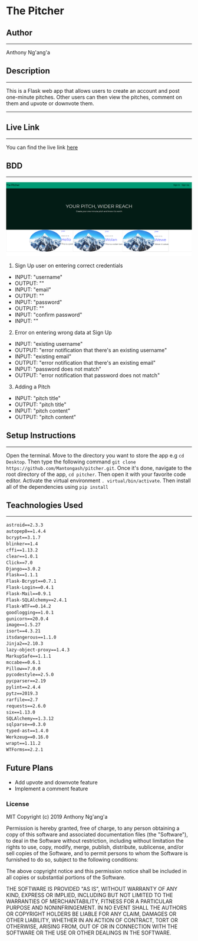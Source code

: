 # The Pitcher

## Author
---
Anthony Ng'ang'a

## Description
___
This is a Flask web app that allows users to create an account and post one-minute pitches. Other users can then view the pitches, comment on them and upvote or downvote them.
___

## Live Link
___
You can find the live link [here](https://pitche.herokuapp.com/)

## BDD
___
![Pitcher Homepage](pitcher/static/images/pitcher.png)

1. Sign Up user on entering correct credentials
  - INPUT: "username"
  - OUTPUT: ""
  - INPUT: "email"
  - OUTPUT: ""
  - INPUT: "password"
  - OUTPUT: ""
  - INPUT: "confirm password"
  - INPUT: ""
2. Error on entering wrong data at Sign Up
  - INPUT: "existing username"
  - OUTPUT: "error notification that there's an existing username"
  - INPUT:  "existing email"
  - OUTPUT: "error notification that there's an existing email"
  - INPUT: "password does not match"
  - OUTPUT: "error notification that password does not match"
3. Adding a Pitch
  - INPUT: "pitch title"
  - OUTPUT: "pitch title"
  - INPUT: "pitch content"
  - OUTPUT: "pitch content"

## Setup Instructions
___
Open the terminal. Move to the directory you want to store the app e.g `cd Desktop`. Then type the following command `git clone https://github.com/Mantongash/pitcher.git`. Once it's done, navigate to the root directory of the app, `cd pitcher`. Then open it with your favorite code editor. Activate the virtual environment `. virtual/bin/activate`. Then install all of the dependencies using `pip install`

## Teachnologies Used
___
```asgiref==3.2.3
astroid==2.3.3
autopep8==1.4.4
bcrypt==3.1.7
blinker==1.4
cffi==1.13.2
clear==1.0.1
Click==7.0
Django==3.0.2
Flask==1.1.1
Flask-Bcrypt==0.7.1
Flask-Login==0.4.1
Flask-Mail==0.9.1
Flask-SQLAlchemy==2.4.1
Flask-WTF==0.14.2
goodlogging==1.0.1
gunicorn==20.0.4
image==1.5.27
isort==4.3.21
itsdangerous==1.1.0
Jinja2==2.10.3
lazy-object-proxy==1.4.3
MarkupSafe==1.1.1
mccabe==0.6.1
Pillow==7.0.0
pycodestyle==2.5.0
pycparser==2.19
pylint==2.4.4
pytz==2019.3
rarfile==2.7
requests==2.6.0
six==1.13.0
SQLAlchemy==1.3.12
sqlparse==0.3.0
typed-ast==1.4.0
Werkzeug==0.16.0
wrapt==1.11.2
WTForms==2.2.1
```
## Future Plans
- Add upvote and downvote feature
- Implement a comment feature

### License
MIT Copyright (c) 2019 Anthony Ng'ang'a

Permission is hereby granted, free of charge, to any person obtaining a copy of this software and associated documentation files (the "Software"), to deal in the Software without restriction, including without limitation the rights to use, copy, modify, merge, publish, distribute, sublicense, and/or sell copies of the Software, and to permit persons to whom the Software is furnished to do so, subject to the following conditions:

The above copyright notice and this permission notice shall be included in all copies or substantial portions of the Software.

THE SOFTWARE IS PROVIDED "AS IS", WITHOUT WARRANTY OF ANY KIND, EXPRESS OR IMPLIED, INCLUDING BUT NOT LIMITED TO THE WARRANTIES OF MERCHANTABILITY, FITNESS FOR A PARTICULAR PURPOSE AND NONINFRINGEMENT. IN NO EVENT SHALL THE AUTHORS OR COPYRIGHT HOLDERS BE LIABLE FOR ANY CLAIM, DAMAGES OR OTHER LIABILITY, WHETHER IN AN ACTION OF CONTRACT, TORT OR OTHERWISE, ARISING FROM, OUT OF OR IN CONNECTION WITH THE SOFTWARE OR THE USE OR OTHER DEALINGS IN THE SOFTWARE.